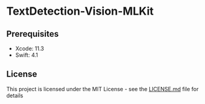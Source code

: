 # TextDetection-Vision-MLKit

## Prerequisites
- Xcode: 11.3
- Swift: 4.1

## License
This project is licensed under the MIT License - see the [LICENSE.md](LICENSE.md) file for details
